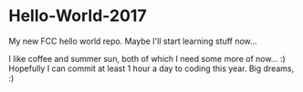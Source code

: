 # Hello-World-2017
My new FCC hello world repo. Maybe I'll start learning stuff now...

I like coffee and summer sun, both of which I need some more of now... :)
Hopefully I can commit at least 1 hour a day to coding this year.
Big dreams, :)


